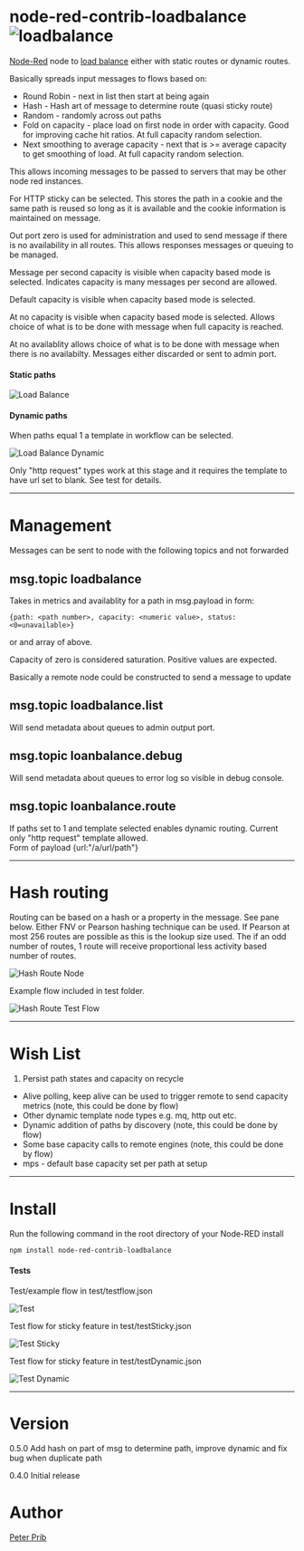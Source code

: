 # node-red-contrib-loadbalance ![loadbalance](loadbalance/icons/icons8-multicast-80.png "Load Balance") 

[Node-Red][1] node to [load balance][2] either with static routes or dynamic routes.

Basically spreads input messages to flows based on:
* Round Robin - next in list then start at being again
* Hash - Hash art of message to determine route (quasi sticky route)
* Random - randomly across out paths
* Fold on capacity - place load on first node in order with capacity.  Good for improving cache hit ratios. At full capacity random selection.
* Next smoothing to average capacity - next that is >= average capacity to get smoothing of load. At full capacity random selection.

This allows incoming messages to be passed to servers that may be other node red instances.

For HTTP sticky can be selected.  This stores the path in a cookie and the same path is reused so long as it is available and the cookie information is maintained on message.

Out port zero is used for administration and used to send message if there is no availability in all routes.  This allows responses messages or queuing to be managed.

Message per second capacity is visible when capacity based mode is selected.  Indicates capacity is many messages per second are allowed.

Default capacity is visible when capacity based mode is selected.

At no capacity is visible when capacity based mode is selected. Allows choice of what is to be done with message when full capacity is reached.

At no availablity allows  choice of what is to be done with message when there is no availabilty.  Messages either discarded or sent to admin port.

#### Static paths

![Load Balance](documentation/loadbalance.JPG "Load Balance")

#### Dynamic paths
When paths equal 1 a template in workflow can be selected.

![Load Balance Dynamic](documentation/loadbalanceDynamic.JPG "Load Balance Dynamic")

Only "http request" types work at this stage and it requires the template to have url set to blank.
See test for details.

------------------------------------------------------------

# Management

Messages can be sent to node with the following topics and not forwarded 

## msg.topic loadbalance

Takes in metrics and availablity for a path in msg.payload in form:

	{path: <path number>, capacity: <numeric value>, status: <0=unavailable>} 

or and array of above.

Capacity of zero is considered saturation.  Positive values are expected.

Basically a remote node could be constructed to send a message to update 

## msg.topic loadbalance.list

Will send metadata about queues to admin output port.

## msg.topic loanbalance.debug

Will send metadata about queues to error log so visible in debug console.

## msg.topic loanbalance.route

If paths set to 1 and template selected enables dynamic routing.
Current only "http request" template allowed.  
Form of payload {url:"/a/url/path"}

------------------------------------------------------------

# Hash routing

Routing can be based on a hash or a property in the message.  See pane below.
Either FNV or Pearson hashing technique can be used.
If Pearson at most 256 routes are possible as this is the lookup size used.
The if an odd number of routes, 1 route will receive proportional less activity based number of routes. 

![Hash Route Node](documentation/hashRouteNode.JPG "Hash Route")

Example flow included in test folder.

![Hash Route Test Flow](documentation/hashRoute.JPG "Hash Route Test Flow")

------------------------------------------------------------

# Wish List

1. Persist path states and capacity on recycle 
* Alive polling, keep alive can be used to trigger remote to send capacity metrics (note, this could be done by flow)
* Other dynamic template node types e.g. mq, http out etc.
* Dynamic addition of paths by discovery (note, this could be done by flow)
* Some base capacity calls to remote engines  (note, this could be done by flow)
* mps - default base capacity set per path at setup

------------------------------------------------------------

# Install

Run the following command in the root directory of your Node-RED install

    npm install node-red-contrib-loadbalance

#### Tests

Test/example flow in  test/testflow.json

![Test](documentation/test.JPG "Test flow")

Test flow for sticky feature in test/testSticky.json

![Test Sticky](documentation/testSticky.JPG "Test Sticky flow")

Test flow for sticky feature in test/testDynamic.json

![Test Dynamic](documentation/testDynamic.JPG "Test Dynamic flow")

------------------------------------------------------------

# Version

0.5.0 Add hash on part of msg to determine path, improve dynamic and fix bug when duplicate path 

0.4.0 Initial release

# Author
  
[Peter Prib][3] 


[1]: http://nodered.org "node-red home page"

[2]: https://www.npmjs.com/package/node-red-contrib-loadbalance "source code"

[3]: https://github.com/peterprib "base github"
